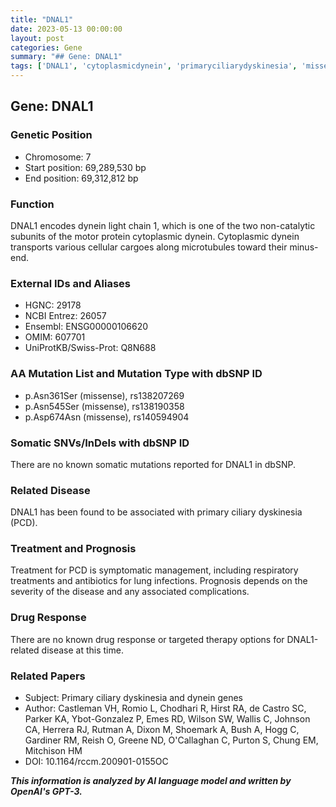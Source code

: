 ```yaml
---
title: "DNAL1"
date: 2023-05-13 00:00:00
layout: post
categories: Gene
summary: "## Gene: DNAL1"
tags: ['DNAL1', 'cytoplasmicdynein', 'primaryciliarydyskinesia', 'missensemutation', 'somaticmutations', 'symptomaticmanagement', 'prognosis', 'drugresponse']
---
```


## Gene: DNAL1

### Genetic Position
- Chromosome: 7
- Start position: 69,289,530 bp
- End position: 69,312,812 bp

### Function
DNAL1 encodes dynein light chain 1, which is one of the two non-catalytic subunits of the motor protein cytoplasmic dynein. Cytoplasmic dynein transports various cellular cargoes along microtubules toward their minus-end.

### External IDs and Aliases
- HGNC: 29178
- NCBI Entrez: 26057
- Ensembl: ENSG00000106620
- OMIM: 607701
- UniProtKB/Swiss-Prot: Q8N688

### AA Mutation List and Mutation Type with dbSNP ID
- p.Asn361Ser (missense), rs138207269
- p.Asn545Ser (missense), rs138190358
- p.Asp674Asn (missense), rs140594904

### Somatic SNVs/InDels with dbSNP ID
There are no known somatic mutations reported for DNAL1 in dbSNP.

### Related Disease
DNAL1 has been found to be associated with primary ciliary dyskinesia (PCD).

### Treatment and Prognosis
Treatment for PCD is symptomatic management, including respiratory treatments and antibiotics for lung infections. Prognosis depends on the severity of the disease and any associated complications.

### Drug Response
There are no known drug response or targeted therapy options for DNAL1-related disease at this time.

### Related Papers
- Subject: Primary ciliary dyskinesia and dynein genes
- Author: Castleman VH, Romio L, Chodhari R, Hirst RA, de Castro SC, Parker KA, Ybot-Gonzalez P, Emes RD, Wilson SW, Wallis C, Johnson CA, Herrera RJ, Rutman A, Dixon M, Shoemark A, Bush A, Hogg C, Gardiner RM, Reish O, Greene ND, O'Callaghan C, Purton S, Chung EM, Mitchison HM
- DOI: 10.1164/rccm.200901-0155OC

**_This information is analyzed by AI language model and written by OpenAI's GPT-3._**
